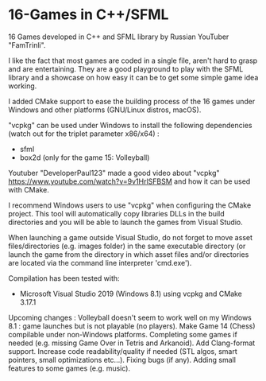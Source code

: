 # 16-Games in C++/SFML

16 Games developed in C++ and SFML library by Russian YouTuber "FamTrinli".

I like the fact that most games are coded in a single file, aren't hard to grasp and are entertaining. They are a good playground to play with the SFML library and a showcase on how easy it can be to get some simple game idea working.

I added CMake support to ease the building process of the 16 games under Windows and other platforms (GNU/Linux distros, macOS).

"vcpkg" can be used under Windows to install the following dependencies (watch out for the triplet parameter x86/x64) :
- sfml
- box2d (only for the game 15: Volleyball)

Youtuber "DeveloperPaul123" made a good video about "vcpkg" https://www.youtube.com/watch?v=9v1HrlSFBSM and how it can be used with CMake.

I recommend Windows users to use "vcpkg" when configuring the CMake project. This tool will automatically copy libraries DLLs in the build directories and you will be able to launch the games from Visual Studio.

When launching a game outside Visual Studio, do not forget to move asset files/directories (e.g. images folder) in the same executable directory (or launch the game from the directory in which asset files and/or directories are located via the command line interpreter 'cmd.exe').

Compilation has been tested with:
- Microsoft Visual Studio 2019 (Windows 8.1) using vcpkg and CMake 3.17.1

Upcoming changes :
Volleyball doesn't seem to work well on my Windows 8.1 : game launches but is not playable (no players).
Make Game 14 (Chess) compilable under non-Windows platforms.
Completing some games if needed (e.g. missing Game Over in Tetris and Arkanoid).
Add Clang-format support.
Increase code readability/quality if needed (STL algos, smart pointers, small optimizations etc...).
Fixing bugs (if any).
Adding small features to some games (e.g. music).